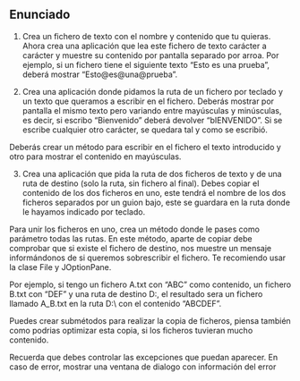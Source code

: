 ## Enunciado

1. Crea un fichero de texto con el nombre y contenido que tu quieras. Ahora crea una aplicación que lea este fichero de texto carácter a carácter y muestre su contenido por pantalla separado por arroa. Por ejemplo, si un fichero tiene el siguiente texto “Esto es una prueba”, deberá mostrar “Esto@es@una@prueba”.

2. Crea una aplicación donde pidamos la ruta de un fichero por teclado y un texto que queramos a escribir en el fichero. Deberás mostrar por pantalla el mismo texto pero variando entre mayúsculas y minúsculas, es decir, si escribo “Bienvenido” deberá devolver “bIENVENIDO”. Si se escribe cualquier otro carácter, se quedara tal y como se escribió.

Deberás crear un método para escribir en el fichero el texto introducido y otro para mostrar el contenido en mayúsculas.

3. Crea una aplicación que pida la ruta de dos ficheros de texto y de una ruta de destino (solo la ruta, sin fichero al final). Debes copiar el contenido de los dos ficheros en uno, este tendrá el nombre de los dos ficheros separados por un guion bajo, este se guardara en la ruta donde le hayamos indicado por teclado.

Para unir los ficheros en uno, crea un método donde le pases como parámetro todas las rutas. En este método, aparte de copiar debe comprobar que si existe el fichero de destino, nos muestre un mensaje informándonos de si queremos sobrescribir el fichero. Te recomiendo usar la clase File y JOptionPane.

Por ejemplo, si tengo un fichero A.txt con “ABC” como contenido, un fichero B.txt con “DEF” y una ruta de destino D:\, el resultado sera un fichero llamado A_B.txt en la ruta D:\ con el contenido “ABCDEF”.

Puedes crear submétodos para realizar la copia de ficheros, piensa también como podrias optimizar esta copia, si los ficheros tuvieran mucho contenido.

Recuerda que debes controlar las excepciones que puedan aparecer. En caso de error, mostrar una ventana de dialogo con información del error

